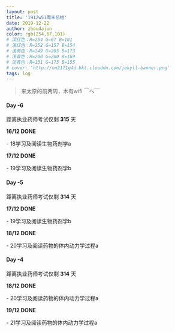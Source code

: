 ```yaml
---
layout: post
title: '1912w51周末总结'
date: 2019-12-22
author: zhoudajun
color: rgb(254,67,101)
# 深红色：R=254 G=67 B=101
# 浅红色：R=252 G=157 B=154
# 浅黄色：R=249 G=205 B=173
# 浅青色：R=200 G=200 B=169
# 淡青色：R=131 G=175 B=155
# cover: 'http://on2171g4d.bkt.clouddn.com/jekyll-banner.png'
tags: log
---
```


> 来太原的前两周，木有wifi ￣へ￣



#### Day -6

距离执业药师考试仅剩 **315** 天

**16/12 DONE**

\- 18学习及阅读生物药剂学a

**17/12 DONE**

\- 19学习及阅读生物药剂学b



#### Day -5

距离执业药师考试仅剩 **314** 天

**17/12 DONE**

\- 19学习及阅读生物药剂学b

**18/12 DONE**

\- 20学习及阅读药物的体内动力学过程a



#### Day -4

距离执业药师考试仅剩 **314** 天

**18/12 DONE**

\- 20学习及阅读药物的体内动力学过程a

**19/12 DONE**

\- 21学习及阅读药物的体内动力学过程a